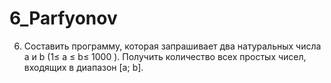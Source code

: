 # 6_Parfyonov
6. Составить программу, которая запрашивает два натуральных числа a
и b (1≤ a ≤ b≤ 1000 ). Получить количество всех простых чисел,
входящих в диапазон [a; b].
